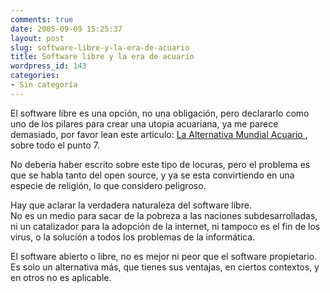 ```yaml
---
comments: true
date: 2005-09-09 15:25:37
layout: post
slug: software-libre-y-la-era-de-acuario
title: Software libre y la era de acuario
wordpress_id: 143
categories:
- Sin categoría
---
```


El software libre es una opción, no una obligación, pero declararlo como uno de los pilares para crear una utopia acuariana, ya me parece demasiado, por favor lean este articulo: [La Alternativa Mundial Acuario ](http://iblnews.com/view.php?id=355234), sobre todo el punto 7.

No deberia haber escrito sobre este tipo de locuras, pero el problema es que se habla tanto del open source, y ya se esta convirtiendo en una especie de religión, lo que considero peligroso.

Hay que aclarar la verdadera naturaleza del software libre.  
No es un medio para sacar de la pobreza a las naciones subdesarrolladas, ni un catalizador para la adopción de la internet, ni tampoco es el fin de los virus, o la solución a todos los problemas de la informática.

El software abierto o libre, no es mejor ni peor que el software propietario. Es solo un alternativa más, que tienes sus ventajas, en ciertos contextos, y en otros no es aplicable.

  




